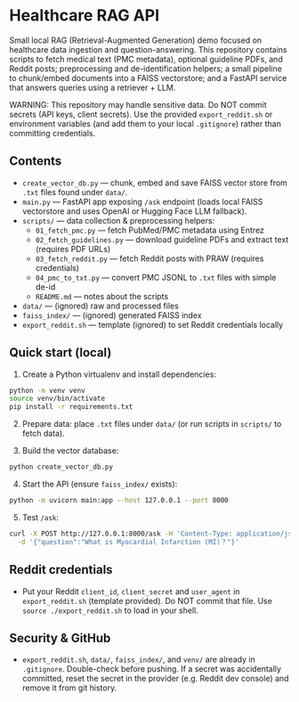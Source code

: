 # Healthcare RAG API

Small local RAG (Retrieval-Augmented Generation) demo focused on healthcare data ingestion and question-answering. This repository contains scripts to fetch medical text (PMC metadata), optional guideline PDFs, and Reddit posts; preprocessing and de-identification helpers; a small pipeline to chunk/embed documents into a FAISS vectorstore; and a FastAPI service that answers queries using a retriever + LLM.

WARNING: This repository may handle sensitive data. Do NOT commit secrets (API keys, client secrets). Use the provided `export_reddit.sh` or environment variables (and add them to your local `.gitignore`) rather than committing credentials.

## Contents
- `create_vector_db.py` — chunk, embed and save FAISS vector store from `.txt` files found under `data/`.
- `main.py` — FastAPI app exposing `/ask` endpoint (loads local FAISS vectorstore and uses OpenAI or Hugging Face LLM fallback).
- `scripts/` — data collection & preprocessing helpers:
  - `01_fetch_pmc.py` — fetch PubMed/PMC metadata using Entrez
  - `02_fetch_guidelines.py` — download guideline PDFs and extract text (requires PDF URLs)
  - `03_fetch_reddit.py` — fetch Reddit posts with PRAW (requires credentials)
  - `04_pmc_to_txt.py` — convert PMC JSONL to `.txt` files with simple de-id
  - `README.md` — notes about the scripts
- `data/` — (ignored) raw and processed files
- `faiss_index/` — (ignored) generated FAISS index
- `export_reddit.sh` — template (ignored) to set Reddit credentials locally

## Quick start (local)
1. Create a Python virtualenv and install dependencies:
```bash
python -m venv venv
source venv/bin/activate
pip install -r requirements.txt
```

2. Prepare data: place `.txt` files under `data/` (or run scripts in `scripts/` to fetch data).

3. Build the vector database:
```bash
python create_vector_db.py
```

4. Start the API (ensure `faiss_index/` exists):
```bash
python -m uvicorn main:app --host 127.0.0.1 --port 8000
```

5. Test `/ask`:
```bash
curl -X POST http://127.0.0.1:8000/ask -H 'Content-Type: application/json' \
  -d '{"question":"What is Myocardial Infarction (MI)？"}'
```

## Reddit credentials
- Put your Reddit `client_id`, `client_secret` and `user_agent` in `export_reddit.sh` (template provided). Do NOT commit that file. Use `source ./export_reddit.sh` to load in your shell.

## Security & GitHub
- `export_reddit.sh`, `data/`, `faiss_index/`, and `venv/` are already in `.gitignore`. Double-check before pushing. If a secret was accidentally committed, reset the secret in the provider (e.g. Reddit dev console) and remove it from git history.

